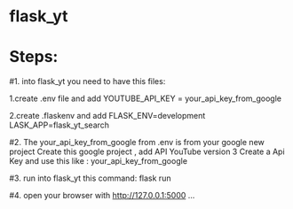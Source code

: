 # flask_yt
# Steps:
#1.
into flask_yt you need to have this files:

1.create .env file and add 
YOUTUBE_API_KEY = your_api_key_from_google    

2.create .flaskenv and add 
FLASK_ENV=development
LASK_APP=flask_yt_search 

#2.
The your_api_key_from_google from .env is from your google new project 
Create this google project , add API YouTube version 3 
Create a Api Key and use this like : your_api_key_from_google    

#3.
run into flask_yt this command:
flask run 

#4.
open your browser with http://127.0.0.1:5000
...


